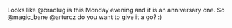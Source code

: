Looks like @bradlug is this Monday evening and it is an anniversary one. So @magic_bane  @arturcz do you want to give it a go? :)